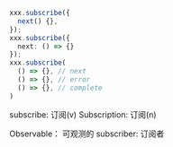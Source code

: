 ```ts
xxx.subscribe({
  next() {},
});
xxx.subscribe({
  next: () => {}
});
xxx.subscribe(
  () => {}, // next
  () => {}, // error
  () => {}, // complete
)
```



subscribe: 订阅(v)
Subscription: 订阅(n)

Observable： 可观测的
subscriber: 订阅者
